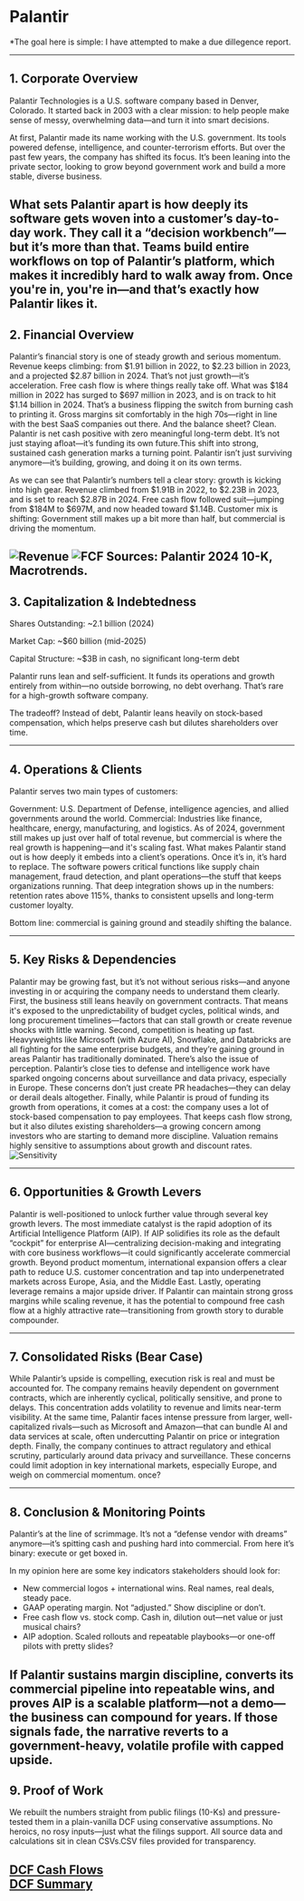 # Palantir 

*The goal here is simple: I have attempted to make a due dillegence report. 

---

## 1. Corporate Overview  
Palantir Technologies is a U.S. software company based in Denver, Colorado. It started back in 2003 with a clear mission: to help people make sense of messy, overwhelming data—and turn it into smart decisions.

At first, Palantir made its name working with the U.S. government. Its tools powered defense, intelligence, and counter-terrorism efforts. But over the past few years, the company has shifted its focus. It’s been leaning into the private sector, looking to grow beyond government work and build a more stable, diverse business.

What sets Palantir apart is how deeply its software gets woven into a customer’s day-to-day work. They call it a “decision workbench”—but it’s more than that. Teams build entire workflows on top of Palantir’s platform, which makes it incredibly hard to walk away from. Once you're in, you're in—and that’s exactly how Palantir likes it.
---

## 2. Financial Overview
Palantir’s financial story is one of steady growth and serious momentum.
Revenue keeps climbing: from $1.91 billion in 2022, to $2.23 billion in 2023, and a projected $2.87 billion in 2024. That’s not just growth—it’s acceleration.
Free cash flow is where things really take off. What was $184 million in 2022 has surged to $697 million in 2023, and is on track to hit $1.14 billion in 2024. That’s a business flipping the switch from burning cash to printing it.
Gross margins sit comfortably in the high 70s—right in line with the best SaaS companies out there.
And the balance sheet? Clean. Palantir is net cash positive with zero meaningful long-term debt. It’s not just staying afloat—it’s funding its own future.This shift into strong, sustained cash generation marks a turning point. Palantir isn’t just surviving anymore—it’s building, growing, and doing it on its own terms.

As we can see that Palantir’s numbers tell a clear story: growth is kicking into high gear.
Revenue climbed from $1.91B in 2022, to $2.23B in 2023, and is set to reach $2.87B in 2024.
Free cash flow followed suit—jumping from $184M to $697M, and now headed toward $1.14B.
Customer mix is shifting: Government still makes up a bit more than half, but commercial is driving the momentum.



![Revenue](images/palantir_rev_actual.png)
![FCF](images/palantir_fcf_actual.png) 
Sources: Palantir 2024 10-K, Macrotrends.
---
## 3. Capitalization & Indebtedness

Shares Outstanding: ~2.1 billion (2024)

Market Cap: ~$60 billion (mid-2025)

Capital Structure: ~$3B in cash, no significant long-term debt

Palantir runs lean and self-sufficient. It funds its operations and growth entirely from within—no outside borrowing, no debt overhang. That’s rare for a high-growth software company.

The tradeoff? Instead of debt, Palantir leans heavily on stock-based compensation, which helps preserve cash but dilutes shareholders over time.

---
## 4. Operations & Clients

Palantir serves two main types of customers:

Government: U.S. Department of Defense, intelligence agencies, and allied governments around the world.
Commercial: Industries like finance, healthcare, energy, manufacturing, and logistics. As of 2024, government still makes up just over half of total revenue, but commercial is where the real growth is happening—and it's scaling fast. What makes Palantir stand out is how deeply it embeds into a client’s operations. Once it’s in, it’s hard to replace. The software powers critical functions like supply chain management, fraud detection, and plant operations—the stuff that keeps organizations running. That deep integration shows up in the numbers: retention rates above 115%, thanks to consistent upsells and long-term customer loyalty.

Bottom line: commercial is gaining ground and steadily shifting the balance.


---
## 5. Key Risks & Dependencies

Palantir may be growing fast, but it’s not without serious risks—and anyone investing in or acquiring the company needs to understand them clearly. First, the business still leans heavily on government contracts. That means it's exposed to the unpredictability of budget cycles, political winds, and long procurement timelines—factors that can stall growth or create revenue shocks with little warning. Second, competition is heating up fast. Heavyweights like Microsoft (with Azure AI), Snowflake, and Databricks are all fighting for the same enterprise budgets, and they’re gaining ground in areas Palantir has traditionally dominated. There’s also the issue of perception. Palantir’s close ties to defense and intelligence work have sparked ongoing concerns about surveillance and data privacy, especially in Europe. These concerns don’t just create PR headaches—they can delay or derail deals altogether. Finally, while Palantir is proud of funding its growth from operations, it comes at a cost: the company uses a lot of stock-based compensation to pay employees. That keeps cash flow strong, but it also dilutes existing shareholders—a growing concern among investors who are starting to demand more discipline.
Valuation remains highly sensitive to assumptions about growth and discount rates. 
![Sensitivity](images/palantir_sensitivity_actual.png)  

---

## 6. Opportunities & Growth Levers

Palantir is well-positioned to unlock further value through several key growth levers. The most immediate catalyst is the rapid adoption of its Artificial Intelligence Platform (AIP). If AIP solidifies its role as the default “cockpit” for enterprise AI—centralizing decision-making and integrating with core business workflows—it could significantly accelerate commercial growth. Beyond product momentum, international expansion offers a clear path to reduce U.S. customer concentration and tap into underpenetrated markets across Europe, Asia, and the Middle East. Lastly, operating leverage remains a major upside driver. If Palantir can maintain strong gross margins while scaling revenue, it has the potential to compound free cash flow at a highly attractive rate—transitioning from growth story to durable compounder.

---

## 7. Consolidated Risks (Bear Case)

While Palantir’s upside is compelling, execution risk is real and must be accounted for. The company remains heavily dependent on government contracts, which are inherently cyclical, politically sensitive, and prone to delays. This concentration adds volatility to revenue and limits near-term visibility. At the same time, Palantir faces intense pressure from larger, well-capitalized rivals—such as Microsoft and Amazon—that can bundle AI and data services at scale, often undercutting Palantir on price or integration depth. Finally, the company continues to attract regulatory and ethical scrutiny, particularly around data privacy and surveillance. These concerns could limit adoption in key international markets, especially Europe, and weigh on commercial momentum. once? 


---
## 8. Conclusion & Monitoring Points

Palantir’s at the line of scrimmage. It’s not a “defense vendor with dreams” anymore—it’s spitting cash and pushing hard into commercial. From here it’s binary: execute or get boxed in.

In my opinion here are some key indicators stakeholders should look for:

- New commercial logos + international wins. Real names, real deals, steady pace.
- GAAP operating margin. Not “adjusted.” Show discipline or don’t.
- Free cash flow vs. stock comp. Cash in, dilution out—net value or just musical chairs?
- AIP adoption. Scaled rollouts and repeatable playbooks—or one-off pilots with pretty slides?

If Palantir sustains margin discipline, converts its commercial pipeline into repeatable wins, and proves AIP is a scalable platform—not a demo—the business can compound for years. If those signals fade, the narrative reverts to a government-heavy, volatile profile with capped upside.
---
## 9. Proof of Work

We rebuilt the numbers straight from public filings (10-Ks) and pressure-tested them in a plain-vanilla DCF using conservative assumptions. No heroics, no rosy inputs—just what the filings support. All source data and calculations sit in clean CSVs.CSV files provided for transparency.

[DCF Cash Flows](images/palantir_dcf_table_actual.csv)  
[DCF Summary](images/palantir_dcf_summary_actual.csv)  
---


